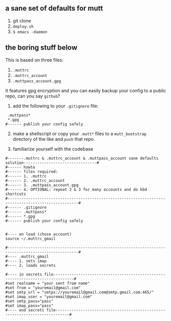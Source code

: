 ## a sane set of defaults for mutt

1. git clone
2. `deploy.sh`
3. `$ emacs -daemon`

## the boring stuff below 
This is based on three files:

1. `.muttrc`
2. `.muttrc_account`
3. `.muttpass_account.gpg`

It features gpg encryption and you can easily backup your config to a public repo, can you say `github`?

1. add the following to your `.gitignore` file:

```
 .muttpass*
 *.gpg
#------ publish your config safely
```

2. make a shellscript or copy your `.mutt*` files to a `mutt_bootstrap` directory of the like and `push` that repo.

3. familiarize yourself with the codebase

```
#-------.muttrc & .muttrc_account & .muttpass_account sane defaults solution--------------------------------#
#------ howto
#------ files required:
#------ 1. .muttrc
#------ 2. .muttrc_account
#------ 3. .muttpass_account.gpg
#------ 4. OPTIONAL: repeat 2 & 3 for many accounts and do kbd shortcuts
#-----------------------------------------------------------------------------------------------------#
#------ .gitignore
#------ .muttpass*
#------ *.gpg
#------ publish your config safely


#---- on load (chose account)
source ~/.muttrc_gmail

#-----------------------------------------------------------------------------------------------------#
#---- .muttrc_gmail
#---- 1. sets imap
#---- 2. loads secrets

#---- in secrets file-------------------------------------------------------------------------------#
#set realname = "your sent from name"
#set from = "youremail@gmail.com"
#set smtp_url = "smtps://youremail@gmail.com@smtp.gmail.com:465/"
#set imap_user = "youremail@gmail.com"
#set smtp_pass="pass"
#set imap_pass="pass"
#---- end secrets file----------------------------------------------------------------------------#
```
